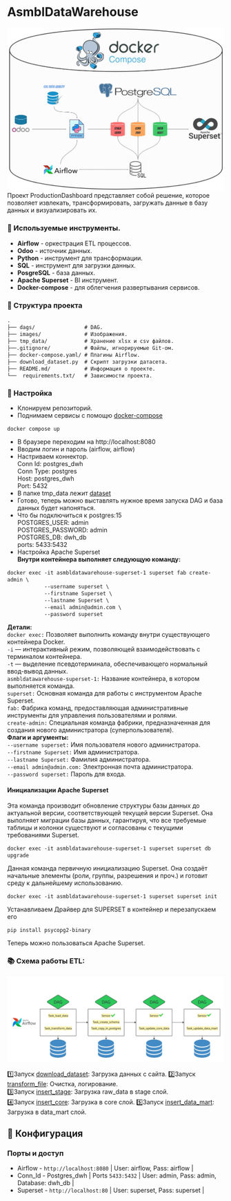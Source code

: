 # AsmblDataWarehouse
![DWH](/images/DWH.jpg)
Проект ProductionDashboard представляет собой решение, которое позволяет извлекать, трансформировать, загружать данные в базу данных и визуализировать их.

### 🔧 Используемые инструменты.  
- **Airflow** - оркестрация ETL процессов.   
- **Odoo** - источник данных.  
- **Python** - инструмент для трансформации.  
- **SQL** - инструмент для загрузки данных.  
- **PosgreSQL** - база данных.  
- **Apache Superset** - BI инструмент.  
- **Docker-compose** - для облегчения развертывания сервисов.   

### 📁 Структура проекта

```
.
├── dags/                # DAG.
├── images/              # Изображения.
├── tmp_data/            # Хранение xlsx и csv файлов.
├──.gitignore/           # Файлы, игнорируемые Git-ом.
├── docker-compose.yaml/ # Плагины Airflow.
├── download_dataset.py  # Скрипт загрузки датасета.
├── README.md/           # Информация о проекте.
└──  requirements.txt/   # Зависимости проекта.
```

### 🔨 Настройка
- Клонируем репозиторий.
- Поднимаем сервисы с помощю [docker-compose](docker-compose.yaml)
~~~
docker compose up
~~~
- В браузере переходим на http://localhost:8080
- Вводим логин и пароль (airflow, airflow)
- Настриваем коннектор.  
  Conn Id: postgres_dwh  
  Conn Type: postgres   
  Host: postgres_dwh    
  Port: 5432 
- В папке tmp_data лежит [dataset](/tmp_data/raw_data%20—%20копия.xlsx)
- Готово, теперь можно выставлять нужное время запуска DAG и база данных будет напоняться.
- Что бы подключиться к postgres:15  
  POSTGRES_USER: admin  
  POSTGRES_PASSWORD: admin  
  POSTGRES_DB: dwh_db  
  ports: 5433:5432  
- Настройка Apache Superset  
**Внутри контейнера выполняет следующую команду:**
~~~
docker exec -it asmbldatawarehouse-superset-1 superset fab create-admin \
            --username superset \
            --firstname Superset \
            --lastname Superset \
            --email admin@admin.com \
            --password superset
~~~
**Детали:**    
`docker exec:` Позволяет выполнить команду внутри существующего контейнера Docker.  
`-i` — интерактивный режим, позволяющей взаимодействовать с терминалом контейнера.  
`-t` — выделение псевдотерминала, обеспечивающего нормальный ввод-вывод данных.  
`asmbldatawarehouse-superset-1:` Название контейнера, в котором выполняется команда.  
`superset:` Основная команда для работы с инструментом Apache Superset.  
`fab:` Фабрика команд, предоставляющая административные инструменты для управления пользователями и ролями.  
`create-admin:` Специальная команда фабрики, предназначенная для создания нового администратора (суперпользователя).  
**Флаги и аргументы:**    
`--username superset:` Имя пользователя нового администратора.  
`--firstname Superset:` Имя администратора.  
`--lastname Superset:` Фамилия администратора.  
`--email admin@admin.com:` Электронная почта администратора.  
`--password superset:` Пароль для входа. 

####  Инициализации Apache Superset  
Эта команда производит обновление структуры базы данных до актуальной версии, соответствующей текущей версии Superset. Она выполняет миграции базы данных, гарантируя, что все требуемые таблицы и колонки существуют и согласованы с текущими требованиями Superset.
~~~
docker exec -it asmbldatawarehouse-superset-1 superset superset db upgrade
~~~

Данная команда первичную инициализацию Superset. Она создаёт начальные элементы (роли, группы, разрешения и проч.) и готовит среду к дальнейшему использованию.  
~~~
docker exec -it asmbldatawarehouse-superset-1 superset superset init
~~~

Устанавливаем Драйвер для SUPERSET в контейнер и перезапускаем его
~~~
pip install psycopg2-binary
~~~

Теперь можно пользоваться Apache Superset.

### 📚 Схема работы ETL: 
![DAGS](/images/tasks.jpg)

  1️⃣Запуск [download_dataset](/download_dataset.py): Загрузка данных с сайта.
  2️⃣Запуск [transform_file](dags/transform_file.py): Очистка, логирование.    
  3️⃣Запуск [insert_stage](dags/insert_stage.py): Загрузка raw_data в stage слой.   
  4️⃣Запуск [insert_core](dags/insert_core.py): Загрузка в core слой.
  5️⃣Запуск [insert_data_mart](dags/insert_data_mart.py): Загрузка в data_mart слой.

## 🔧 Конфигурация

### Порты и доступ
- Airflow - `http://localhost:8080` | User: airflow, Pass: airflow |
- Conn_Id - Postgres_dwh | Ports `5433:5432` | User: admin, Pass: admin, Database: dwh_db |  
- Superset - `http://localhost:80` | User: superset, Pass: superset |

